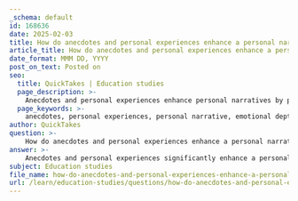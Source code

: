 ```yaml
---
_schema: default
id: 168636
date: 2025-02-03
title: How do anecdotes and personal experiences enhance a personal narrative?
article_title: How do anecdotes and personal experiences enhance a personal narrative?
date_format: MMM DD, YYYY
post_on_text: Posted on
seo:
  title: QuickTakes | Education studies
  page_description: >-
    Anecdotes and personal experiences enhance personal narratives by providing emotional depth, relatability, authenticity, and vivid imagery. They create connections with readers and offer insights that make narratives powerful and engaging.
  page_keywords: >-
    anecdotes, personal experiences, personal narrative, emotional depth, relatability, authenticity, vivid imagery, sensory details, storytelling, lessons learned
author: QuickTakes
question: >-
    How do anecdotes and personal experiences enhance a personal narrative?
answer: >-
    Anecdotes and personal experiences significantly enhance a personal narrative by providing emotional depth, relatability, and authenticity. Here are several ways in which they contribute to the effectiveness of personal narratives:\n\n1. **Emotional Appeal**: Anecdotes evoke feelings in the reader, creating a connection to the narrative. By sharing personal experiences, the writer can elicit empathy and understanding, making the narrative more impactful. For instance, recounting a moment of loss or joy can resonate with readers, allowing them to feel the emotions conveyed.\n\n2. **Relatability**: Personal experiences often reflect universal themes and situations that many readers can relate to. When a writer shares a story about overcoming adversity or experiencing a significant life event, it can help readers see themselves in the narrative, fostering a sense of shared experience.\n\n3. **Authenticity**: Personal anecdotes lend credibility to the narrative. When writers share their own stories, it demonstrates that they have lived through the experiences they describe, which can enhance the trustworthiness of their message. This authenticity can make the narrative more compelling and engaging.\n\n4. **Vivid Imagery and Sensory Details**: Anecdotes often include rich sensory details that immerse the reader in the experience. Descriptive language can paint a vivid picture, allowing readers to visualize the events and feel as if they are part of the story. This use of imagery enhances the overall storytelling experience.\n\n5. **Structure and Flow**: Personal narratives often follow a non-linear structure, where anecdotes can serve as pivotal moments that guide the narrative's progression. These moments can create tension, highlight turning points, or lead to reflections that deepen the narrative's meaning.\n\n6. **Lessons and Insights**: Personal experiences often come with lessons learned or insights gained. By sharing these reflections, writers can provide readers with valuable takeaways, making the narrative not just a recounting of events but also a source of wisdom.\n\nIn summary, anecdotes and personal experiences enrich personal narratives by fostering emotional connections, enhancing relatability and authenticity, providing vivid imagery, and offering insights that resonate with readers. This combination makes personal narratives powerful tools for storytelling and communication.
subject: Education studies
file_name: how-do-anecdotes-and-personal-experiences-enhance-a-personal-narrative.md
url: /learn/education-studies/questions/how-do-anecdotes-and-personal-experiences-enhance-a-personal-narrative
---
```


&nbsp;